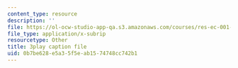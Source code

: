 ```yaml
---
content_type: resource
description: ''
file: https://ol-ocw-studio-app-qa.s3.amazonaws.com/courses/res-ec-001-exploring-fairness-in-machine-learning-for-international-development-spring-2020/0b7be628e5a35f5eab1574748cc742b1_hvcYz4yzS0w.vtt
file_type: application/x-subrip
resourcetype: Other
title: 3play caption file
uid: 0b7be628-e5a3-5f5e-ab15-74748cc742b1
---
```

